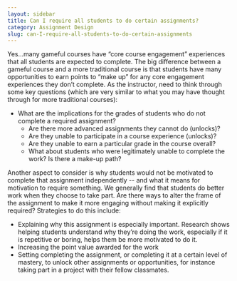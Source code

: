 ```yaml
---
layout: sidebar
title: Can I require all students to do certain assignments?
category: Assignment Design
slug: can-I-require-all-students-to-do-certain-assignments
---
```


Yes...many gameful courses have “core course engagement” experiences that all students are expected to complete.  The big difference between a gameful course and a more traditional course is that students have many opportunities to earn points to “make up” for any core engagement experiences they don’t complete.  As the instructor, need to think through some key questions (which are very similar to what you may have thought through for more traditional courses):

- What are the implications for the grades of  students who do not complete a required assignment?
  - Are there more advanced  assignments they cannot do (unlocks)?
  - Are they unable to participate in a course experience (unlocks)?
  - Are they unable to earn a particular grade in the course overall?
  - What about students who were legitimately unable to complete the work? Is there a make-up path?

Another aspect to consider is why students would not be motivated to complete that assignment independently -- and what it means for motivation to require something. We generally find that students do better work when they choose to take part. Are there ways to alter the frame of the assignment to make it more engaging without making it explicitly required? Strategies to do this include:

- Explaining why this assignment is especially important. Research shows helping students understand why they’re doing the work, especially if it is repetitive or boring, helps them be more motivated to do it.
- Increasing the point value awarded for the work
- Setting completing the assignment, or completing it at a certain level of mastery, to unlock other assignments or opportunities, for instance taking part in a project with their fellow classmates.
